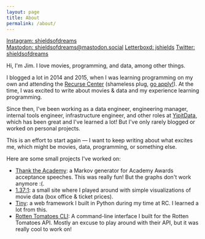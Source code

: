```yaml
---
layout: page
title: About
permalink: /about/
---
```


[Instagram: shieldsofdreams](https://www.instagram.com/shieldsofdreams/)	
[Mastodon: shieldsofdreams@mastodon.social](https://mastodon.social/@shieldsofdreams)
[Letterboxd: jshields](https://letterboxd.com/jshields/)
[Twitter: shieldsofdreams](https://twitter.com/shieldsofdreams)

Hi, I'm Jim. I love movies, programming, and data, among other things.

I blogged a lot in 2014 and 2015, when I was learning programming on my own and attending the [Recurse Center](https://www.recurse.com/) (shameless plug, [go apply!](https://www.recurse.com/apply)). At the time, I was excited to write about movies & data and my experience learning programming.

Since then, I've been working as a data engineer, engineering manager, internal tools engineer, infrastructure engineer, and other roles at [YipitData](http://yipitdata.com), which has been great and I've learned a lot! But I've only rarely blogged or worked on personal projects.

This is an effort to start again — I want to keep writing about what excites me, which might be movies, data, programming, or something else.

Here are some small projects I've worked on:
* [Thank the Academy](https://thanktheacademy.herokuapp.com/): a Markov generator for Academy Awards acceptance speeches. This was really fun! But the graphs don't work anymore :(.
* [1.37:1](https://onethirtyseven.herokuapp.com/interactive/): a small site where I played around with simple visualizations of movie data (box office & ticket prices).
* [Tiny](https://github.com/jimjshields/tiny): a web framework I built in Python during my time at RC. I learned a lot from this.
* [Rotten Tomatoes CLI](https://github.com/jimjshields/rotten_tomatoes_CLI): A command-line interface I built for the Rotten Tomatoes API. Mostly an excuse to play around with their API, but it was really cool to work on!

[jekyll-organization]: https://github.com/jekyll
